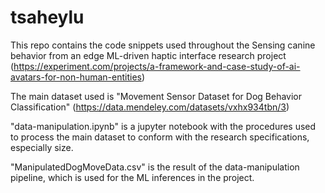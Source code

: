 # tsaheylu
This repo contains the code snippets used throughout the Sensing canine behavior from an edge ML-driven haptic interface research project (https://experiment.com/projects/a-framework-and-case-study-of-ai-avatars-for-non-human-entities)

The main dataset used is "Movement Sensor Dataset for Dog Behavior Classification" (https://data.mendeley.com/datasets/vxhx934tbn/3)

"data-manipulation.ipynb" is a jupyter notebook with the procedures used to process the main dataset to conform with the research specifications, especially size.

"ManipulatedDogMoveData.csv" is the result of the data-manipulation pipeline, which is used for the ML inferences in the project.
